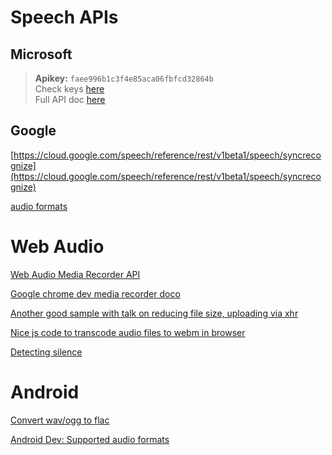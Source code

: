 # Speech APIs

## Microsoft

> **Apikey:** ``faee996b1c3f4e85aca06fbfcd32864b``  
> Check keys [here](https://www.microsoft.com/cognitive-services/en-us/subscriptions)  
> Full API doc [here](https://www.microsoft.com/cognitive-services/en-us/speech-api/documentation/api-reference-rest/bingvoicerecognition)

## Google

[https://cloud.google.com/speech/reference/rest/v1beta1/speech/syncrecognize](https://cloud.google.com/speech/reference/rest/v1beta1/speech/syncrecognize)

[audio formats](https://cloud.google.com/speech/reference/rest/Shared.Types/AudioEncoding) 

# Web Audio
[Web Audio Media Recorder API](https://w3c.github.io/mediacapture-record/MediaRecorder.html#methods)

[Google chrome dev media recorder doco](https://developers.google.com/web/updates/2016/01/mediarecorder?hl=en)

[Another good sample with talk on reducing file size, uploading via xhr](http://typedarray.org/from-microphone-to-wav-with-getusermedia-and-web-audio/)

[Nice js code to transcode audio files to webm in browser](https://rawgit.com/Miguelao/demos/master/audiotranscode.html)

[Detecting silence](http://stackoverflow.com/questions/24515978/html-audio-recording-until-silence)
# Android

[Convert wav/ogg to flac](http://stackoverflow.com/questions/9733064/how-to-convert-the-wav-ogg-file-to-flac-file-in-android)

[Android Dev: Supported audio formats](https://developer.android.com/guide/appendix/media-formats.html)